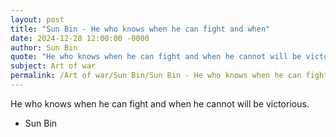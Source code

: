 ```yaml
---
layout: post
title: "Sun Bin - He who knows when he can fight and when"
date: 2024-12-28 12:00:00 -0000
author: Sun Bin
quote: "He who knows when he can fight and when he cannot will be victorious."
subject: Art of war
permalink: /Art of war/Sun Bin/Sun Bin - He who knows when he can fight and when
---
```


He who knows when he can fight and when he cannot will be victorious.

- Sun Bin
